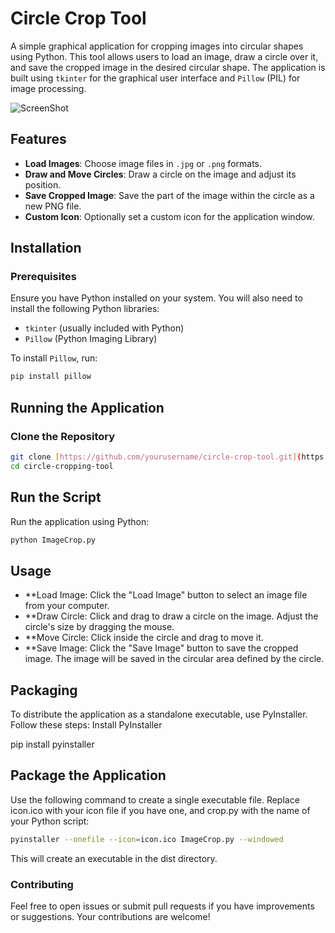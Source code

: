 # Circle Crop Tool

A simple graphical application for cropping images into circular shapes using Python. This tool allows users to load an image, draw a circle over it, and save the cropped image in the desired circular shape. The application is built using `tkinter` for the graphical user interface and `Pillow` (PIL) for image processing.

![ScreenShot](https://github.com/user-attachments/assets/f3fb6f4c-71ea-4996-923a-2c5eecaf08ee)


## Features

- **Load Images**: Choose image files in `.jpg` or `.png` formats.
- **Draw and Move Circles**: Draw a circle on the image and adjust its position.
- **Save Cropped Image**: Save the part of the image within the circle as a new PNG file.
- **Custom Icon**: Optionally set a custom icon for the application window.

## Installation

### Prerequisites

Ensure you have Python installed on your system. You will also need to install the following Python libraries:

- `tkinter` (usually included with Python)
- `Pillow` (Python Imaging Library)

To install `Pillow`, run:

```bash
pip install pillow
```
## Running the Application

### Clone the Repository

```bash
git clone [https://github.com/yourusername/circle-crop-tool.git](https://github.com/javelinsoft/circle-cropping-tool)
cd circle-cropping-tool
```

## Run the Script
Run the application using Python:

```bash
python ImageCrop.py
```
## Usage

- **Load Image: Click the "Load Image" button to select an image file from your computer.
- **Draw Circle: Click and drag to draw a circle on the image. Adjust the circle's size by dragging the mouse.
- **Move Circle: Click inside the circle and drag to move it.
- **Save Image: Click the "Save Image" button to save the cropped image. The image will be saved in the circular area defined by the circle.

## Packaging

To distribute the application as a standalone executable, use PyInstaller. Follow these steps:
Install PyInstaller


pip install pyinstaller

## Package the Application

Use the following command to create a single executable file. Replace icon.ico with your icon file if you have one, and crop.py with the name of your Python script:

```bash
pyinstaller --onefile --icon=icon.ico ImageCrop.py --windowed
```
This will create an executable in the dist directory.

### Contributing

Feel free to open issues or submit pull requests if you have improvements or suggestions. Your contributions are welcome!

